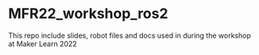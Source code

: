 # MFR22_workshop_ros2
This repo include slides, robot files and docs used in during the workshop at Maker Learn 2022
